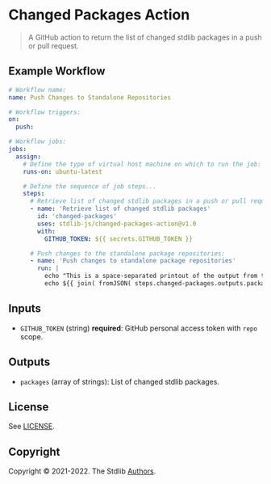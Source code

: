 <!--

@license Apache-2.0

Copyright (c) 2021 The Stdlib Authors.

Licensed under the Apache License, Version 2.0 (the "License");
you may not use this file except in compliance with the License.
You may obtain a copy of the License at

   http://www.apache.org/licenses/LICENSE-2.0

Unless required by applicable law or agreed to in writing, software
distributed under the License is distributed on an "AS IS" BASIS,
WITHOUT WARRANTIES OR CONDITIONS OF ANY KIND, either express or implied.
See the License for the specific language governing permissions and
limitations under the License.

-->

# Changed Packages Action

> A GitHub action to return the list of changed stdlib packages in a push or pull request.

## Example Workflow

```yml
# Workflow name:
name: Push Changes to Standalone Repositories

# Workflow triggers:
on:
  push:

# Workflow jobs:
jobs:
  assign:
    # Define the type of virtual host machine on which to run the job:
    runs-on: ubuntu-latest

    # Define the sequence of job steps...
    steps:
      # Retrieve list of changed stdlib packages in a push or pull request:
      - name: 'Retrieve list of changed stdlib packages'
        id: 'changed-packages'
        uses: stdlib-js/changed-packages-action@v1.0
        with:
          GITHUB_TOKEN: ${{ secrets.GITHUB_TOKEN }}

      # Push changes to the standalone package repositories:
      - name: 'Push changes to standalone package repositories'
        run: |
          echo "This is a space-separated printout of the output from the previous step:"   
          echo ${{ join( fromJSON( steps.changed-packages.outputs.packages ), ' ' ) }}
```


## Inputs

-   `GITHUB_TOKEN` (string) **required**: GitHub personal access token with `repo` scope.


## Outputs 

-  `packages` (array of strings): List of changed stdlib packages.


## License

See [LICENSE][stdlib-license].


## Copyright

Copyright &copy; 2021-2022. The Stdlib [Authors][stdlib-authors].

<!-- Section for all links. Make sure to keep an empty line after the `section` element and another before the `/section` close. -->

<section class="links">

[stdlib]: https://github.com/stdlib-js/stdlib

[stdlib-authors]: https://github.com/stdlib-js/stdlib/graphs/contributors

[stdlib-license]: https://raw.githubusercontent.com/stdlib-js/assign-issue-on-label-action/master/LICENSE

</section>

<!-- /.links -->